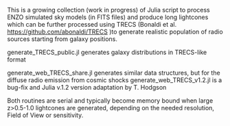 This is a growing collection (work in progress) of Julia script to process ENZO simulated sky models (in FITS files) and produce long
lightcones which can be further processed using TRECS (Bonaldi et al. https://github.com/abonaldi/TRECS )to generate realistic population
of radio sources starting from galaxy positions.


generate_TRECS_public.jl generates galaxy distributions in TRECS-like format
 
generate_web_TRECS_share.jl generates similar data structures, but for the diffuse radio emission from cosmic shocks
generate_web_TRECS_v1.2.jl  is a bug-fix and Julia v.1.2 version adaptation by T. Hodgson

Both routines  are serial and typically become memory bound when large z>0.5-1.0 lightcones are generated, depending on the needed resolution, Field of View or sensitivity. 
